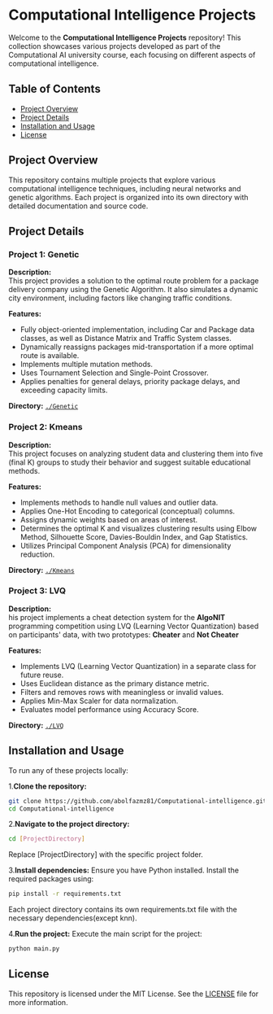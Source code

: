 # Computational Intelligence Projects

Welcome to the **Computational Intelligence Projects** repository! This collection showcases various projects developed as part of the Computational AI university course, each focusing on different aspects of computational intelligence.

## Table of Contents

- [Project Overview](#project-overview)
- [Project Details](#project-details)
- [Installation and Usage](#installation-and-usage)
- [License](#license)

## Project Overview

This repository contains multiple projects that explore various computational intelligence techniques, including neural networks and genetic algorithms. Each project is organized into its own directory with detailed documentation and source code.

## Project Details

### Project 1: Genetic

**Description:**  
This project provides a solution to the optimal route problem for a package delivery company using the Genetic Algorithm. It also simulates a dynamic city environment, including factors like changing traffic conditions.

**Features:**
- Fully object-oriented implementation, including Car and Package data classes, as well as Distance Matrix and Traffic System classes.
- Dynamically reassigns packages mid-transportation if a more optimal route is available.
- Implements multiple mutation methods.
- Uses Tournament Selection and Single-Point Crossover.
- Applies penalties for general delays, priority package delays, and exceeding capacity limits.

**Directory:** [`./Genetic`](./Genetic)

### Project 2: Kmeans

**Description:**  
This project focuses on analyzing student data and clustering them into five (final K) groups to study their behavior and suggest suitable educational methods.

**Features:**
- Implements methods to handle null values and outlier data.
- Applies One-Hot Encoding to categorical (conceptual) columns.
- Assigns dynamic weights based on areas of interest.
- Determines the optimal K and visualizes clustering results using Elbow Method, Silhouette Score, Davies-Bouldin Index, and Gap Statistics.
- Utilizes Principal Component Analysis (PCA) for dimensionality reduction.

**Directory:** [`./Kmeans`](./Kmeans)

### Project 3: LVQ

**Description:**  
his project implements a cheat detection system for the **AlgoNIT** programming competition using LVQ (Learning Vector Quantization) based on participants' data, with two prototypes: **Cheater** and **Not Cheater**

**Features:**
- Implements LVQ (Learning Vector Quantization) in a separate class for future reuse.
- Uses Euclidean distance as the primary distance metric.
- Filters and removes rows with meaningless or invalid values.
- Applies Min-Max Scaler for data normalization.
- Evaluates model performance using Accuracy Score.

**Directory:** [`./LVQ`](./LVQ)

## Installation and Usage

To run any of these projects locally:

1.**Clone the repository:**
   ```bash
   git clone https://github.com/abolfazmz81/Computational-intelligence.git
   cd Computational-intelligence
   ```

2.**Navigate to the project directory:**
  ```bash
  cd [ProjectDirectory]
  ```
Replace [ProjectDirectory] with the specific project folder.

3.**Install dependencies:** 
Ensure you have Python installed. Install the required packages using:
  ```bash
  pip install -r requirements.txt
  ```
Each project directory contains its own requirements.txt file with the necessary dependencies(except knn).

4.**Run the project:** 
Execute the main script for the project:
  ```bash
  python main.py
  ```

## License
This repository is licensed under the MIT License. See the [LICENSE](./LICENSE) file for more information.

